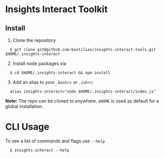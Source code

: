 # Insights Interact Toolkit

## Install

  1. Clone the repository

```shell
  $ git clone git@github.com:bastilian/insights-interact-tools.git $HOME/.insights-interact
```

  2. Install node packages via

```shell
  $ cd $HOME/.insights-interact && npm install
```

  3. Add an alias to your `.bashrc` or `.zshrc`:
```
  alias insights-interact="node $HOME/.insights-interact/index.js"
```

**Note:** The repo can be cloned to anywhere. `$HOME` is used as default for a global installation.

# CLI Usage

To see a list of commands and flags use `--help`

```shell
  $ insights-interact --help
```
